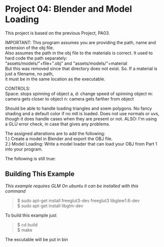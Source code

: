 Project 04: Blender and Model Loading
========================================
This project is based on the previous Project, PA03.   
    
IMPORTANT: This program assumes you are providing the path, name and extension of the obj file.    
Also assumes the path in the obj file to the materials is correct. It used to hard code the path separately:   
"assets/models/"+file+".obj" and "assets/models/"+material   
But this was removed since that directory does not exist. So. If a material is just a filename, no path,   
it must be in the same location as the executable.   
   
CONTROLS:    
Space: stops spinning of object
a, d: change speed of spinning object
m: camera gets closer to object
n: camera gets farther from object

Should be able to handle loading triangles and soem polygons. No fancy shading and a default color if no mtl is loaded. Does not use normals or uvs, though it does handle cases when they are present or not.
ALSO: I'm using a GLU error check, in case that gives any problems.
    
The assigned alterations are to add the following:    
1.) Create a model in Blender and export the OBJ file.    
2.) Model Loading: Write a model loader that can load your OBJ from Part 1 into your program.    
    
The following is still true:    
    
Building This Example
---------------------

*This example requires GLM*
*On ubuntu it can be installed with this command*

>$ sudo apt-get install freeglut3-dev freeglut3 libglew1.6-dev    
>$ sudo apt-get install libglm-dev    
    
To build this example just     
    
>$ cd build    
>$ make    
    
The excutable will be put in bin
